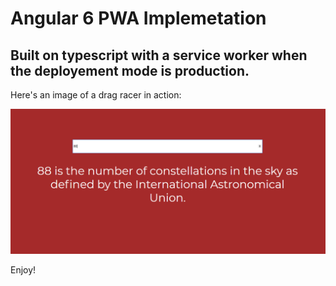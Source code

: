 # Angular 6 PWA Implemetation
## Built on typescript with a service worker when the deployement mode is production.

Here's an image of a drag racer in action:

![A Demo Fact for 88](photo.png)

Enjoy!